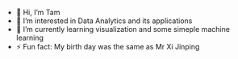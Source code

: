 - 👋 Hi, I’m Tam
- 👀 I’m interested in Data Analytics and its applications
- 🌱 I’m currently learning visualization and some simeple machine learning
- ⚡ Fun fact: My birth day was the same as Mr Xi Jinping

<!---
Calculation156/Calculation156 is a ✨ special ✨ repository because its `README.md` (this file) appears on your GitHub profile.
You can click the Preview link to take a look at your changes.
--->
